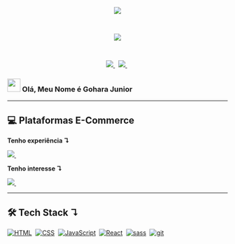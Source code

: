 <!-- Gif Logo -->
<p align="center">
  <a href="">
    <img src="https://user-images.githubusercontent.com/57417305/87222610-74eeec00-c34b-11ea-9803-00736d9ac97a.gif">
  </a>
</p>
  &nbsp;
<!-- Gif Traço -->
<p align="center">
    <img src="https://user-images.githubusercontent.com/57417305/81239377-13bd3c00-8fdb-11ea-9567-30a27becb1bf.gif">
</p>

  &nbsp;
<p align="center">
  <!-- Badge - LinkedIn -->
  <a href="https://www.linkedin.com/in/goharajunior/">
    <img src="https://img.shields.io/badge/-Gohara Junior-blue?style=flat-square&logo=Linkedin&logoColor=white&link=https://www.linkedin.com/in/goharajunior/">
  </a>
  &nbsp;
  <!-- Badge - Twitter -->
  <a href="https://twitter.com/goharadev">
    <img src="https://img.shields.io/badge/-Twitter-1ca0f1?style=flat-square&labelColor=1ca0f1&logo=twitter&logoColor=white&link=https://twitter.com/goharadev">
  </a>
   &nbsp;

<!-- Apresentação -->
### <img src="./icons-readme/hello.gif" width="30px"> Olá, Meu Nome é Gohara Junior
  
---
## 💻 <strong>Plataformas E-Commerce</strong>
  
**Tenho experiência ↴**
<p align="left">
  <!-- TRAY Icon -->
  <a href="https://www.traycorp.com.br/" target="_blank">
    <img src="./icons-readme/tray.png">&nbsp;
  </a>
</p>

**Tenho interesse ↴**
<p align="left">
  <!-- TRAY Icon -->
  <a href="https://www.traycorp.com.br/" target="_blank">
    <img src="./icons-readme/vtex.png">&nbsp;
  </a>
</p>

---

## 🛠 <strong>Tech Stack ↴</strong>
<p align="left">
  <a href="#"><img alt="HTML" src="https://img.shields.io/badge/HTML-E34F26.svg?logo=html5&logoColor=white"></a>&nbsp;
  <a href="#"><img alt="CSS" src="https://img.shields.io/badge/CSS-1572B6.svg?logo=css3&logoColor=white"></a>&nbsp;
  <a href="#"><img alt="JavaScript" src="https://img.shields.io/badge/JavaScript-F7DF1E.svg?logo=javascript&logoColor=black"></a>&nbsp;
  <a href="#"><img alt="React" src="https://img.shields.io/badge/React-20232a.svg?logo=react&logoColor=%2361DAFB"></a>&nbsp;
  <a href="#"><img alt="sass" src="https://img.shields.io/badge/Sass-hotpink.svg?logo=SASS&logoColor=white"></a>&nbsp;
  <a href="#"><img alt="git" src="https://img.shields.io/badge/Git-F05033.svg?logo=git&logoColor=white"></a>&nbsp;
</p>

